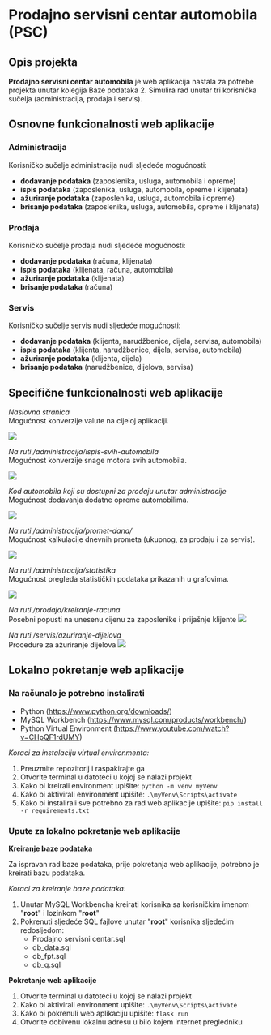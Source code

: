 # Prodajno servisni centar automobila (PSC)

## Opis projekta

**Prodajno servisni centar automobila** je web aplikacija nastala za potrebe projekta unutar kolegija Baze podataka 2. Simulira rad unutar tri korisnička sučelja (administracija, prodaja i servis).

## Osnovne funkcionalnosti web aplikacije

### Administracija

Korisničko sučelje administracija nudi sljedeće mogućnosti:

* **dodavanje podataka** (zaposlenika, usluga, automobila i opreme)
* **ispis podataka** (zaposlenika, usluga, automobila, opreme i klijenata)
* **ažuriranje podataka** (zaposlenika, usluga, automobila i opreme)
* **brisanje podataka** (zaposlenika, usluga, automobila, opreme i klijenata)

### Prodaja

Korisničko sučelje prodaja nudi sljedeće mogućnosti:

* **dodavanje podataka** (računa, klijenata)
* **ispis podataka** (klijenata, računa, automobila)
* **ažuriranje podataka** (klijenata)
* **brisanje podataka** (računa)

### Servis

Korisničko sučelje servis nudi sljedeće mogućnosti:

* **dodavanje podataka** (klijenta, narudžbenice, dijela, servisa, automobila)
* **ispis podataka** (klijenta, narudžbenice, dijela, servisa, automobila)
* **ažuriranje podataka** (klijenta, dijela)
* **brisanje podataka** (narudžbenice, dijelova, servisa)

## Specifične funkcionalnosti web aplikacije

*Naslovna stranica*\
Mogućnost konverzije valute na cijeloj aplikaciji.

![](https://i.imgur.com/CT6jKgD.png)

*Na ruti /administracija/ispis-svih-automobila*\
Mogućnost konverzije snage motora svih automobila.

![](https://i.imgur.com/BVFUVhe.png)

*Kod automobila koji su dostupni za prodaju unutar administracije*\
Mogućnost dodavanja dodatne opreme automobilima.

![](https://i.imgur.com/7g5pnPJ.png)

*Na ruti /administracija/promet-dana/*\
Mogućnost kalkulacije dnevnih prometa (ukupnog, za prodaju i za servis).

![](https://i.imgur.com/P5CRb2m.png)

*Na ruti /administracija/statistika*\
Mogućnost pregleda statističkih podataka prikazanih u grafovima.

![](https://i.imgur.com/ZX1wDFO.png)

*Na ruti /prodaja/kreiranje-racuna*\
Posebni popusti na unesenu cijenu za zaposlenike i prijašnje klijente
![](https://i.imgur.com/C3i9JOd.png)

*Na ruti /servis/azuriranje-dijelova*\
Procedure za ažuriranje dijelova
![](https://i.imgur.com/wbbFfzM.png)

## Lokalno pokretanje web aplikacije

### Na računalo je potrebno instalirati

* Python (https://www.python.org/downloads/)
* MySQL Workbench (https://www.mysql.com/products/workbench/)
* Python Virtual Environment (https://www.youtube.com/watch?v=CHpQF1rdUMY)

*Koraci za instalaciju virtual environmenta:*

1. Preuzmite repozitorij i raspakirajte ga
2. Otvorite terminal u datoteci u kojoj se nalazi projekt
3. Kako bi kreirali environment upišite:
`python -m venv myVenv`
4. Kako bi aktivirali environment upišite:
`.\myVenv\Scripts\activate`
5. Kako bi instalirali sve potrebno za rad web aplikacije upišite: 
`pip install -r requirements.txt`

### Upute za lokalno pokretanje web aplikacije

**Kreiranje baze podataka**

Za ispravan rad baze podataka, prije pokretanja web aplikacije, potrebno je kreirati bazu podataka.

*Koraci za kreiranje baze podataka:*

1. Unutar MySQL Workbencha kreirati korisnika sa korisničkim imenom "**root**" i lozinkom "**root**"
2. Pokrenuti sljedeće SQL fajlove unutar "**root**" korisnika sljedećim redosljedom:
    * Prodajno servisni centar.sql
    * db_data.sql
    * db_fpt.sql
    * db_q.sql

**Pokretanje web aplikacije**

1. Otvorite terminal u datoteci u kojoj se nalazi projekt
2. Kako bi aktivirali environment upišite:
`.\myVenv\Scripts\activate`
3. Kako bi pokrenuli web aplikaciju upišite:
`flask run`
4. Otvorite dobivenu lokalnu adresu u bilo kojem internet pregledniku
